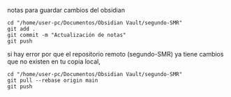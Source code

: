 notas para guardar cambios del obsidian

    cd "/home/user-pc/Documentos/Obsidian Vault/segundo-SMR"
    git add .
    git commit -m "Actualización de notas"
    git push


si hay error por que el repositorio remoto (segundo-SMR) ya tiene cambios que no existen en tu copia local,

    cd "/home/user-pc/Documentos/Obsidian Vault/segundo-SMR"
    git pull --rebase origin main
    git push
